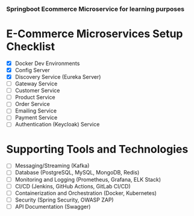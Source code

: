 ### Springboot Ecommerce Microservice for learning purposes  
# E-Commerce Microservices Setup Checklist
- [x] Docker Dev Environments
- [x] Config Server
- [x] Discovery Service (Eureka Server)
- [ ] Gateway Service
- [ ] Customer Service
- [ ] Product Service
- [ ] Order Service
- [ ] Emailing Service
- [ ] Payment Service
- [ ] Authentication (Keycloak) Service

# Supporting Tools and Technologies
- [ ] Messaging/Streaming (Kafka)
- [ ] Database (PostgreSQL, MySQL, MongoDB, Redis)
- [ ] Monitoring and Logging (Prometheus, Grafana, ELK Stack)
- [ ] CI/CD (Jenkins, GitHub Actions, GitLab CI/CD)
- [ ] Containerization and Orchestration (Docker, Kubernetes)
- [ ] Security (Spring Security, OWASP ZAP)
- [ ] API Documentation (Swagger)